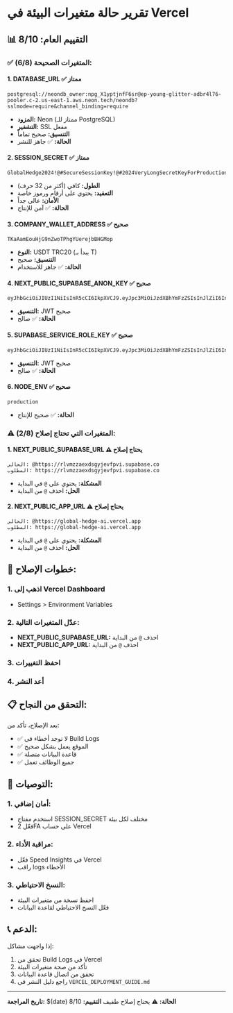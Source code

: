 # تقرير حالة متغيرات البيئة في Vercel

## 📊 التقييم العام: 8/10

### ✅ المتغيرات الصحيحة (6/8):

#### 1. **DATABASE_URL** ✅ ممتاز
```
postgresql://neondb_owner:npg_X1yptjnfF6sr@ep-young-glitter-adbr4l76-pooler.c-2.us-east-1.aws.neon.tech/neondb?sslmode=require&channel_binding=require
```
- **المزود:** Neon (ممتاز للـ PostgreSQL)
- **التشفير:** SSL مفعل
- **التنسيق:** صحيح تماماً
- **الحالة:** ✅ جاهز للنشر

#### 2. **SESSION_SECRET** ✅ ممتاز
```
GlobalHedge2024!@#SecureSessionKey!@#2024VeryLongSecretKeyForProductionUse
```
- **الطول:** كافي (أكثر من 32 حرف)
- **التعقيد:** يحتوي على أرقام ورموز خاصة
- **الأمان:** عالي جداً
- **الحالة:** ✅ آمن للإنتاج

#### 3. **COMPANY_WALLET_ADDRESS** ✅ صحيح
```
TKaAamEouHjG9nZwoTPhgYUerejbBHGMop
```
- **النوع:** USDT TRC20 (يبدأ بـ T)
- **التنسيق:** صحيح
- **الحالة:** ✅ جاهز للاستخدام

#### 4. **NEXT_PUBLIC_SUPABASE_ANON_KEY** ✅ صحيح
```
eyJhbGciOiJIUzI1NiIsInR5cCI6IkpXVCJ9.eyJpc3MiOiJzdXBhYmFzZSIsInJlZiI6InJsdm16emFleGRzZ3lqZXZmcHZpIiwicm9sZSI6ImFub24iLCJpYXQiOjE3NTk5Njc1OTAsImV4cCI6MjA3NTU0MzU5MH0.C3KEDdAwjsX0bAyQ8F0tPum6WwaRWYK82jum_r1VjnE
```
- **التنسيق:** JWT صحيح
- **الحالة:** ✅ صالح

#### 5. **SUPABASE_SERVICE_ROLE_KEY** ✅ صحيح
```
eyJhbGciOiJIUzI1NiIsInR5cCI6IkpXVCJ9.eyJpc3MiOiJzdXBhYmFzZSIsInJlZiI6InJsdm16emFleGRzZ3lqZXZmcHZpIiwicm9sZSI6InNlcnZpY2Vfcm9sZSIsImlhdCI6MTc1OTk2NzU5MCwiZXhwIjoyMDc1NTQzNTkwfQ.z43Ccx7P6TH_HO_zltcMn4POWD4edWjDaeGz5en0NTs
```
- **التنسيق:** JWT صحيح
- **الحالة:** ✅ صالح

#### 6. **NODE_ENV** ✅ صحيح
```
production
```
- **الحالة:** ✅ صحيح للإنتاج

### ⚠️ المتغيرات التي تحتاج إصلاح (2/8):

#### 1. **NEXT_PUBLIC_SUPABASE_URL** ⚠️ يحتاج إصلاح
```
الحالي: @https://rlvmzzaexdsgyjevfpvi.supabase.co
المطلوب: https://rlvmzzaexdsgyjevfpvi.supabase.co
```
- **المشكلة:** يحتوي على `@` في البداية
- **الحل:** احذف `@` من البداية

#### 2. **NEXT_PUBLIC_APP_URL** ⚠️ يحتاج إصلاح
```
الحالي: @https://global-hedge-ai.vercel.app
المطلوب: https://global-hedge-ai.vercel.app
```
- **المشكلة:** يحتوي على `@` في البداية
- **الحل:** احذف `@` من البداية

## 🔧 خطوات الإصلاح:

### 1. اذهب إلى Vercel Dashboard
- Settings > Environment Variables

### 2. عدّل المتغيرات التالية:
- **NEXT_PUBLIC_SUPABASE_URL:** احذف `@` من البداية
- **NEXT_PUBLIC_APP_URL:** احذف `@` من البداية

### 3. احفظ التغييرات

### 4. أعد النشر

## 📋 التحقق من النجاح:

بعد الإصلاح، تأكد من:
- ✅ لا توجد أخطاء في Build Logs
- ✅ الموقع يعمل بشكل صحيح
- ✅ قاعدة البيانات متصلة
- ✅ جميع الوظائف تعمل

## 🎯 التوصيات:

### 1. **أمان إضافي:**
- استخدم مفتاح SESSION_SECRET مختلف لكل بيئة
- فعّل 2FA على حساب Vercel

### 2. **مراقبة الأداء:**
- فعّل Speed Insights في Vercel
- راقب logs الأخطاء

### 3. **النسخ الاحتياطي:**
- احفظ نسخة من متغيرات البيئة
- فعّل النسخ الاحتياطي لقاعدة البيانات

## 📞 الدعم:

إذا واجهت مشاكل:
1. تحقق من Build Logs في Vercel
2. تأكد من صحة متغيرات البيئة
3. تحقق من اتصال قاعدة البيانات
4. راجع دليل النشر في `VERCEL_DEPLOYMENT_GUIDE.md`

---
**تاريخ المراجعة:** $(date)
**الحالة:** ⚠️ يحتاج إصلاح طفيف
**التقييم:** 8/10
